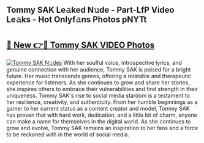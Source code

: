 ## Tommy SAK Le𝚊ked N𝚞de - Part-LfP Video Le𝚊ks - Hot Onlyf𝚊ns Photos pNYTt

# <h2><a href="http://ab32243.deff.icu/?id=Tommy+SAK">🔗 New 👉🔴 Tommy SAK VIDEO Photos</a></h2>

[![Tommy SAK N𝚞des](https://i.imgur.com/rIISA9y.gif)](http://ab32243.deff.icu/?id=Tommy+SAK)
With her soulful voice, introspective lyrics, and genuine connection with her audience, Tommy SAK is poised for a bright future. Her music transcends genres, offering a relatable and therapeutic experience for listeners. As she continues to grow and share her stories, she inspires others to embrace their vulnerabilities and find strength in their uniqueness. Tommy SAK's rise to social media stardom is a testament to her resilience, creativity, and authenticity. From her humble beginnings as a gamer to her current status as a content creator and model, Tommy SAK has proven that with hard work, dedication, and a little bit of charm, anyone can make a name for themselves in the digital world. As she continues to grow and evolve, Tommy SAK remains an inspiration to her fans and a force to be reckoned with in the world of social media.
